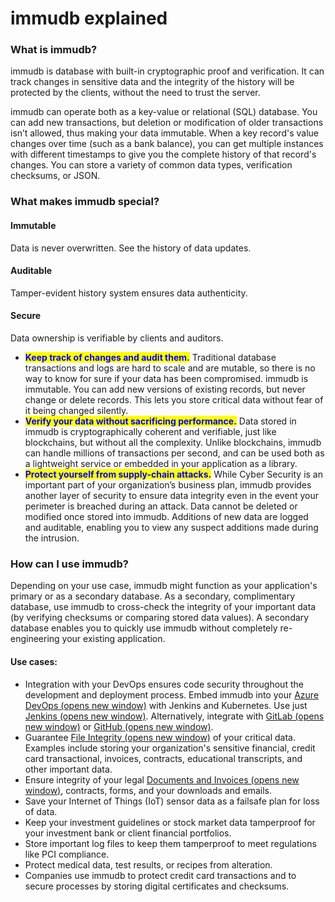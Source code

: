 # immudb explained

### What is immudb? <a href="#what-is-immudb" id="what-is-immudb"></a>

immudb is database with built-in cryptographic proof and verification. It can track changes in sensitive data and the integrity of the history will be protected by the clients, without the need to trust the server.

immudb can operate both as a key-value or relational (SQL) database. You can add new transactions, but deletion or modification of older transactions isn’t allowed, thus making your data immutable. When a key record's value changes over time (such as a bank balance), you can get multiple instances with different timestamps to give you the complete history of that record's changes. You can store a variety of common data types, verification checksums, or JSON.

### What makes immudb special? <a href="#what-makes-immudb-special" id="what-makes-immudb-special"></a>

#### Immutable

Data is never overwritten. See the history of data updates.

#### Auditable

Tamper-evident history system ensures data authenticity.

#### Secure

Data ownership is verifiable by clients and auditors.

* <mark style="color:blue;">**Keep track of changes and audit them.**</mark> Traditional database transactions and logs are hard to scale and are mutable, so there is no way to know for sure if your data has been compromised. immudb is immutable. You can add new versions of existing records, but never change or delete records. This lets you store critical data without fear of it being changed silently.
* <mark style="color:blue;">**Verify your data without sacrificing performance.**</mark> Data stored in immudb is cryptographically coherent and verifiable, just like blockchains, but without all the complexity. Unlike blockchains, immudb can handle millions of transactions per second, and can be used both as a lightweight service or embedded in your application as a library.
* <mark style="color:blue;">**Protect yourself from supply-chain attacks.**</mark> While Cyber Security is an important part of your organization’s business plan, immudb provides another layer of security to ensure data integrity even in the event your perimeter is breached during an attack. Data cannot be deleted or modified once stored into immudb. Additions of new data are logged and auditable, enabling you to view any suspect additions made during the intrusion.

### How can I use immudb? <a href="#how-can-i-use-immudb" id="how-can-i-use-immudb"></a>

Depending on your use case, immudb might function as your application's primary or as a secondary database. As a secondary, complimentary database, use immudb to cross-check the integrity of your important data (by verifying checksums or comparing stored data values). A secondary database enables you to quickly use immudb without completely re-engineering your existing application.

#### Use cases: <a href="#use-cases" id="use-cases"></a>

* Integration with your DevOps ensures code security throughout the development and deployment process. Embed immudb into your [Azure DevOps (opens new window)](https://codenotary.io/blog/securing-your-azure-devops-ecosystem-jenkins-and-kubernetes-aks/) with Jenkins and Kubernetes. Use just [Jenkins (opens new window)](https://codenotary.io/blog/jenkins-build-deployment-pipeline-a-how-to-for-ensuring-integrity/). Alternatively, integrate with [GitLab (opens new window)](https://codenotary.io/blog/fully-trusted-gitlab-pipeline/) or [GitHub (opens new window)](https://codenotary.io/blog/use-github-actions-for-validated-builds/).
* Guarantee [File Integrity (opens new window)](https://codenotary.io/blog/file-integrity-monitoring-change-management/) of your critical data. Examples include storing your organization's sensitive financial, credit card transactional, invoices, contracts, educational transcripts, and other important data.
* Ensure integrity of your legal [Documents and Invoices (opens new window)](https://codenotary.io/blog/immutably-store-or-guarantee-the-immutability-of-documents-and-invoices-for-compliance-reasons/), contracts, forms, and your downloads and emails.
* Save your Internet of Things (IoT) sensor data as a failsafe plan for loss of data.
* Keep your investment guidelines or stock market data tamperproof for your investment bank or client financial portfolios.
* Store important log files to keep them tamperproof to meet regulations like PCI compliance.
* Protect medical data, test results, or recipes from alteration.
* Companies use immudb to protect credit card transactions and to secure processes by storing digital certificates and checksums.
